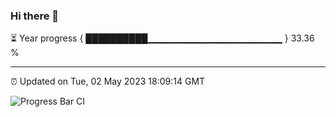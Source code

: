 ### Hi there 👋

⏳ Year progress { ██████████▁▁▁▁▁▁▁▁▁▁▁▁▁▁▁▁▁▁▁▁ } 33.36 %

---

⏰ Updated on Tue, 02 May 2023 18:09:14 GMT

![Progress Bar CI](https://github.com/Shyam-Makwana/GitHub-Actions-Demo/workflows/Progress%20Bar%20CI/badge.svg)
